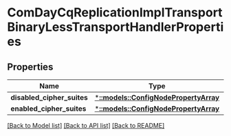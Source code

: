 # ComDayCqReplicationImplTransportBinaryLessTransportHandlerProperties

## Properties
Name | Type | Description | Notes
------------ | ------------- | ------------- | -------------
**disabled_cipher_suites** | [***::models::ConfigNodePropertyArray**](configNodePropertyArray.md) |  | [optional] 
**enabled_cipher_suites** | [***::models::ConfigNodePropertyArray**](configNodePropertyArray.md) |  | [optional] 

[[Back to Model list]](../README.md#documentation-for-models) [[Back to API list]](../README.md#documentation-for-api-endpoints) [[Back to README]](../README.md)


